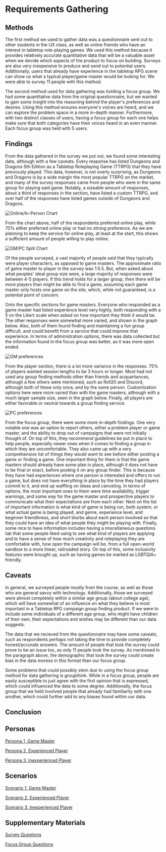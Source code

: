 # Requirements Gathering

## Methods
The first method we used to gather data was a questionnaire sent out to other students in the UX class, as well as online friends who have an interest in tabletop role-playing games.  We used this method because it provides relatively accurate quantitative data that will be a valuable asset when we decide which aspects of the product to focus on building.  Surveys are also very inexpensive to produce and send out to potential users.  Additionally, users that already have experience in the tabletop RPG scene can show us what a typical player/game master would be looking for. We were able to survey 11 people with this method.

The second method used for data gathering was holding a focus group. We had some quantitative data from the original questionnaire, but we wanted to gain some insight into the reasoning behind the player's preferences and desires.  Using this method ensures everyone's voices are heard, and we can explore the problem space in a more in-depth manner. Furthermore, with two distinct classes of users, having a focus group for each one helps make sure that both categories have their voices heard in an even manner. Each focus group was held with 5 users.

## Findings
From the data gathered in the survey we put out, we found some interesting data, although with a few caveats. Every response has listed Dungeons and Dragons 5th Edition as a Tabletop Roleplaying Game (TTRPG) that they have previously played. This data, however, is not overly surprising, as Dungeons and Dragons is by a wide margin the most popular TTRPG on the market, and many of the survey responses came from people who were in the same group for playing said game. Notably, a sizeable amount of responses, about a third of responses in the section, have listed a custom TTRPG, and over half of the responses have listed games outside of Dungeons and Dragons.

![Online/In-Person Chart](https://user-images.githubusercontent.com/72906410/157754992-67ac6d67-3d99-494b-b96c-03094985002f.png)

From the chart above, half of the respondents preferred online play, while 70% either preferred online play or had no strong preference. As we are planning to keep the service for online play, at least at the start, this shows a sufficient amount of people willing to play online.

![GM/PC Split Chart](https://user-images.githubusercontent.com/72906410/157755621-6c37d424-22e1-4195-a554-d10530d703c6.png)

Of the people surveyed, a vast majority of people said that they typically were player characters, as opposed to game masters. The approximate ratio of game master to player in the survey was 1:5.5. But, when asked about what peoples' ideal group size were, a large majority of responses were between 4-5 players. If this trend holds for a larger group, then there will be more players than might be able to find a game, assuming each game master only hosts one game on the site, which, while not guaranteed, is a potential point of concern.

Onto the specific sections for game masters. Everyone who responded as a game master had listed experience level very highly, both responding with a 5 on the Likert scale when asked on how important they think it would be. The other responses were somewhat more varied, and shown in the graph below. Also, both of them found finding and maintaining a fun group difficult, and could benefit from a service that could improve that experience. In terms of administration options, there was data collected but the information found in the focus group was better, as it was more open ended.

![GM preferences](https://user-images.githubusercontent.com/72906410/157797269-5c71dcbc-d5f6-43ec-a578-c2a9c2b0cb50.png)

From the player section, there is a lot more variance in the responses. 75% of players wanted session lengths to be 3 hours or longer. Most had not used any group finding methods other than friends and acquantances, although a few others were mentioned, such as Roll20 and Discord, although both of these only once, and by the same person. Customization options here were more varied than with the game masters, although with a much larger sample size, seen in the graph below. Finally, all players are either favorable or neutral towards a group finding service.

![PC preferences](https://user-images.githubusercontent.com/72906410/157797872-fab07112-d147-4953-ae63-8327c1a7be9d.png)

From the focus group, there were some more in-depth findings. One very notable one was an option to report others, either a problem player or game master, and the ability to drop out of campaigns that were not initially thought of. On top of this, they recommend guidelines be put in place to help people, especially newer ones when it comes to finding a group in which they are uncomfortable. They also came up with a very comprehensive list of things they would want to see before either posting a game or finding a game. One important thing for them is that the game masters should already have some plan in place, although it does not have to be final or exact, before posting it on any group finder. This is because they have had experiences where one person is interested and offers to run a game, but does not have everything in place by the time they had players commit to it, and end up waffling on ideas and canceling. In terms of options, the most important ones to them were time availability, trigger warnings, and some way for the game master and prospective players to communicate what their expectations are from each other. Next on the list of important information is what kind of game is being run, both system, or what actual game is being played, and genre, experience level, and beginner friendliness, and short blurbs about each person involved so that they could have an idea of what people they might be playing with. Finally, some nice to have information includes having a miscellaneous questions tab that some people liked using to see what kind of players are applying and to have a sense of how much creativity and roleplaying they are comfortable with, how open the campaign will be, from a full open-world sandbox to a more linear, railroaded story. On top of this, some inclusivity features were brought up, such as having games be marked as LGBTQIA+ friendly.

## Caveats
In general, we surveyed people mostly from the course, as well as those who are general savvy with technology.  Additionally, those we surveyed were almost completely within a similar age group (about college age), which will have somewhat of an influence on what they believe is most important in a Tabletop RPG campaign group finding product.  If we were to include some individuals of a different age group, who might have children of their own, their expectations and wishes may be different than our data suggests.

The data that we recieved from the questionnaire may have some caveats, such as respondents perhaps not taking the time to provide completely honest/accurate answers.  The amount of people that took the survey could prove to be an issue too, as only 11 people took the survey. As mentioned in the paragraph above, the demographic that took the survey could create bias in the data moreso in this format than our focus group.

Some problems that could possibly stem due to using the focus group method for data gathering is groupthink.  While in a focus group, people are easily susceptible to just agree with the first opinion that is expressed, which could influenced the data to some degree.  Additionally, the focus group that we held involved people that already had familiarity with one another, which could further add to any biases found within our data.

## Conclusion

## Personas
[Persona 1, Game Master](/requirements/personas/GM.md)

[Persona 2, Experienced Player](personas/experienced_player.md)

[Persona 3, Inexperienced Player](personas/inexperienced_player.md)

## Scenarios
[Scenario 1, Game Master](scenarios/game_master.md)

[Scenario 2, Experienced Player](scenarios/experienced_player.md)

[Scenario 3, Inexperienced Player](scenarios/inexperienced_player.md)


## Supplementary Materials
[Survey Questions](/requirements/supplementary_materials/Looking-For-Game%20User%20Survey%20-%20Google%20Forms.pdf)

[Focus Group Questions](/requirements/supplementary_materials/Focus%20group%20questions.pdf)
